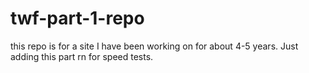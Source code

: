 # twf-part-1-repo 
this repo is for a site I have been working on for about 4-5 years. 
Just adding this part rn for speed tests.
